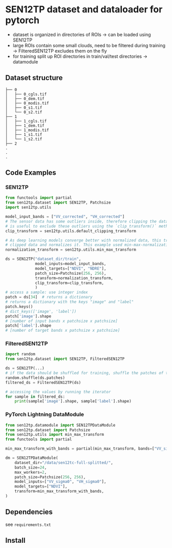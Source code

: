 # SEN12TP dataset and dataloader for pytorch

* dataset is organized in directories of ROIs -> can be loaded using SEN12TP
* large ROIs contain some small clouds, need to be filtered during training -> FilteredSEN12TP excludes them on the fly
* for training split up ROI directories in train/val/test directories -> datamodule

## Dataset structure

```
├── 0
│   ├── 0_cgls.tif
│   ├── 0_dem.tif
│   ├── 0_modis.tif
│   ├── 0_s1.tif
│   └── 0_s2.tif
├── 1
│   ├── 1_cgls.tif
│   ├── 1_dem.tif
│   ├── 1_modis.tif
│   ├── 1_s1.tif
│   └── 1_s2.tif
├── 2
.
.
.
```

## Code Examples
### SEN12TP
```python
from functools import partial
from sen12tp.dataset import SEN12TP, Patchsize
import sen12tp.utils

model_input_bands = ["VV_corrected", "VH_corrected"]
# The sensor data has some outliers inside, therefore clipping the data to a defined value range
# is useful to exclude these outliers using the `clip_transform()` method.
clip_transform = sen12tp.utils.default_clipping_transform

# As deep learning models converge better with normalized data, this transform method takes the
# clipped data and normalizes it. This example used min-max-normalization to a value range [0, 1].
normalization_transform = sen12tp.utils.min_max_transform

ds = SEN12TP("dataset_dir/train", 
             model_inputs=model_input_bands, 
             model_targets=["NDVI", "NDRE"],
             patch_size=Patchsize(256, 256),
             transform=normalization_transform,
             clip_transform=clip_transform,
             )
# access a sample: use integer index
patch = ds[34]  # returns a dictionary
# returns a dictionary with the keys "image" and "label"
patch.keys()
# dict_keys(['image', 'label'])
patch['image'].shape
# [number of input bands x patchsize x patchsize]
patch['label'].shape
# [number of target bands x patchsize x patchsize]
```

### FilteredSEN12TP

```python
import random
from sen12tp.dataset import SEN12TP, FilteredSEN12TP

ds = SEN12TP(...)
# if the data should be shuffled for training, shuffle the patches of the dataset once here
random.shuffle(ds.patches)
filtered_ds = FilteredSEN12TP(ds)

# accessing the values by running the iterator
for sample in filtered_ds:
    print(sample['image'].shape, sample['label'].shape)
```

### PyTorch Lightning DataModule

```python
from sen12tp.datamodule import SEN12TPDataModule
from sen12tp.dataset import Patchsize
from sen12tp.utils import min_max_transform
from functools import partial

min_max_transform_with_bands = partial(min_max_transform, bands=["VV_sigma0", "VH_sigma0"])

dm = SEN12TPDataModule(
    dataset_dir="/data/sen12tc-full-splitted/",
    batch_size=24,
    max_workers=2,
    patch_size=Patchsize(256, 256),
    model_inputs=["VV_sigma0", "VH_sigma0"],
    model_targets=["NDVI"],
    transform=min_max_transform_with_bands,
)
```


## Dependencies
see `requirements.txt`

## Install